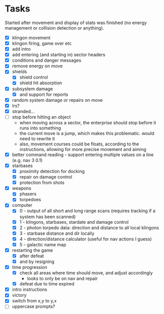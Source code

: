 # Tasks

Started after movement and display of stats was finished (no energy management or collision detection or anything).

- [x] klingon movement
- [x] klingon firing, game over etc
- [x] add intro
- [x] add entering (and starting in) sector headers
- [x] conditions and danger messages
- [x] remove energy on move
- [x] shields
    - [x] shield control
    - [x] shield hit absorption
- [x] subsystem damage
    - [x] and support for reports
- [x] random system damage or repairs on move
- [x] lrs?
- [x] stranded...
- [ ] stop before hitting an object
    - when moving across a sector, the enterprise should stop before it runs into something
    - the current move is a jump, which makes this problematic. would need to rewrite it
    - also, movement courses could be floats, according to the instructions, allowing for more precise movement and aiming
- [x] better command reading - support entering multiple values on a line (e.g. nav 3 0.1)
- [x] starbases
    - [x] proximity detection for docking
    - [x] repair on damage control
    - [x] protection from shots
- [x] weapons
    - [x] phasers
    - [x] torpedoes
- [x] computer
    - [x] 0 - output of all short and long range scans (requires tracking if a system has been scanned)
    - [x] 1 - klingons, starbases, stardate and damage control
    - [x] 2 - photon torpedo data: direction and distance to all local klingons
    - [x] 3 - starbase distance and dir locally
    - [x] 4 - direction/distance calculator (useful for nav actions I guess)
    - [x] 5 - galactic name map
 
- [x] restarting the game
    - [x] after defeat
    - [x] and by resigning
- [x] time progression
    - [x] check all areas where time should move, and adjust accordingly
        - looks to only be on nav and repair
    - [x] defeat due to time expired
- [x] intro instructions
- [x] victory
- [x] switch from x,y to y,x
- [ ] uppercase prompts?